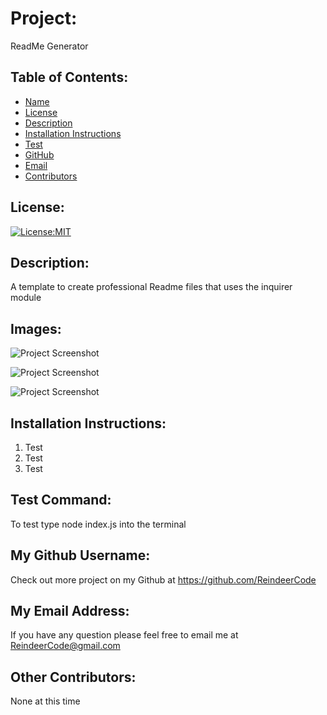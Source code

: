 # Project:
ReadMe Generator

## Table of Contents: 
- [Name](#name)
- [License](#license)
- [Description](#description)
- [Installation Instructions](#installationInstructions)
- [Test](#test)
- [GitHub](#gitHub)
- [Email](#email)
- [Contributors](#contributors)

## License:
[![License:MIT](https://img.shields.io/badge/License-MIT-yellow.svg)](https://opensource.org/licenses/MIT)

## Description:
A template to create professional Readme files that uses the inquirer module

## Images:
![Project Screenshot](./imagePathHere.png)

![Project Screenshot](./imagePathHere.png)

![Project Screenshot](./imagePathHere.png)

## Installation Instructions: 
1. Test
2. Test
3. Test

## Test Command: 
To test type node index.js into the terminal

## My Github Username: 
Check out more project on my Github at https://github.com/ReindeerCode

## My Email Address:
If you have any question please feel free to email me at ReindeerCode@gmail.com

## Other Contributors:
None at this time

